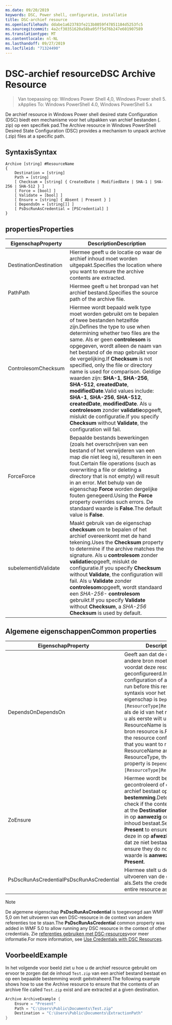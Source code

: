 ```yaml
---
ms.date: 09/20/2019
keywords: DSC, Power shell, configuratie, installatie
title: DSC-archief resource
ms.openlocfilehash: ddabe1a623783fe213b8059f47851184d5253fc5
ms.sourcegitcommit: 4a2cf30351620a58ba95ff5d76b247e601907589
ms.translationtype: MT
ms.contentlocale: nl-NL
ms.lasthandoff: 09/27/2019
ms.locfileid: "71324490"
---
```

# <a name="dsc-archive-resource"></a><span data-ttu-id="93c3d-103">DSC-archief resource</span><span class="sxs-lookup"><span data-stu-id="93c3d-103">DSC Archive Resource</span></span>

> <span data-ttu-id="93c3d-104">Van toepassing op: Windows Power Shell 4,0, Windows Power shell 5. x</span><span class="sxs-lookup"><span data-stu-id="93c3d-104">Applies To: Windows PowerShell 4.0, Windows PowerShell 5.x</span></span>

<span data-ttu-id="93c3d-105">De archief resource in Windows Power shell desired state Configuration (DSC) biedt een mechanisme voor het uitpakken van archief bestanden (. zip) op een specifiek pad.</span><span class="sxs-lookup"><span data-stu-id="93c3d-105">The Archive resource in Windows PowerShell Desired State Configuration (DSC) provides a mechanism to unpack archive (.zip) files at a specific path.</span></span>

## <a name="syntax"></a><span data-ttu-id="93c3d-106">Syntaxis</span><span class="sxs-lookup"><span data-stu-id="93c3d-106">Syntax</span></span>

```Syntax
Archive [string] #ResourceName
{
    Destination = [string]
    Path = [string]
    [ Checksum = [string] { CreatedDate | ModifiedDate | SHA-1 | SHA-256 | SHA-512 } ]
    [ Force = [bool] ]
    [ Validate = [bool] ]
    [ Ensure = [string] { Absent | Present } ]
    [ DependsOn = [string[]] ]
    [ PsDscRunAsCredential = [PSCredential] ]
}
```

## <a name="properties"></a><span data-ttu-id="93c3d-107">properties</span><span class="sxs-lookup"><span data-stu-id="93c3d-107">Properties</span></span>

|<span data-ttu-id="93c3d-108">Eigenschap</span><span class="sxs-lookup"><span data-stu-id="93c3d-108">Property</span></span> |<span data-ttu-id="93c3d-109">Description</span><span class="sxs-lookup"><span data-stu-id="93c3d-109">Description</span></span> |
|---|---|
|<span data-ttu-id="93c3d-110">Destination</span><span class="sxs-lookup"><span data-stu-id="93c3d-110">Destination</span></span> |<span data-ttu-id="93c3d-111">Hiermee geeft u de locatie op waar de archief inhoud moet worden uitgepakt.</span><span class="sxs-lookup"><span data-stu-id="93c3d-111">Specifies the location where you want to ensure the archive contents are extracted.</span></span> |
|<span data-ttu-id="93c3d-112">Path</span><span class="sxs-lookup"><span data-stu-id="93c3d-112">Path</span></span> |<span data-ttu-id="93c3d-113">Hiermee geeft u het bronpad van het archief bestand.</span><span class="sxs-lookup"><span data-stu-id="93c3d-113">Specifies the source path of the archive file.</span></span> |
|<span data-ttu-id="93c3d-114">Controlesom</span><span class="sxs-lookup"><span data-stu-id="93c3d-114">Checksum</span></span> |<span data-ttu-id="93c3d-115">Hiermee wordt bepaald welk type moet worden gebruikt om te bepalen of twee bestanden hetzelfde zijn.</span><span class="sxs-lookup"><span data-stu-id="93c3d-115">Defines the type to use when determining whether two files are the same.</span></span> <span data-ttu-id="93c3d-116">Als er geen **controlesom** is opgegeven, wordt alleen de naam van het bestand of de map gebruikt voor de vergelijking.</span><span class="sxs-lookup"><span data-stu-id="93c3d-116">If **Checksum** is not specified, only the file or directory name is used for comparison.</span></span> <span data-ttu-id="93c3d-117">Geldige waarden zijn: **SHA-1**, **SHA-256**, **SHA-512**, **createdDate**, **modifiedDate**.</span><span class="sxs-lookup"><span data-stu-id="93c3d-117">Valid values include: **SHA-1**, **SHA-256**, **SHA-512**, **createdDate**, **modifiedDate**.</span></span> <span data-ttu-id="93c3d-118">Als u **controlesom** zonder **validatie**opgeeft, mislukt de configuratie.</span><span class="sxs-lookup"><span data-stu-id="93c3d-118">If you specify **Checksum** without **Validate**, the configuration will fail.</span></span> |
|<span data-ttu-id="93c3d-119">Force</span><span class="sxs-lookup"><span data-stu-id="93c3d-119">Force</span></span> |<span data-ttu-id="93c3d-120">Bepaalde bestands bewerkingen (zoals het overschrijven van een bestand of het verwijderen van een map die niet leeg is), resulteren in een fout.</span><span class="sxs-lookup"><span data-stu-id="93c3d-120">Certain file operations (such as overwriting a file or deleting a directory that is not empty) will result in an error.</span></span> <span data-ttu-id="93c3d-121">Met behulp van de eigenschap **Force** worden dergelijke fouten genegeerd.</span><span class="sxs-lookup"><span data-stu-id="93c3d-121">Using the **Force** property overrides such errors.</span></span> <span data-ttu-id="93c3d-122">De standaard waarde is **False**.</span><span class="sxs-lookup"><span data-stu-id="93c3d-122">The default value is **False**.</span></span> |
|<span data-ttu-id="93c3d-123">subelementid</span><span class="sxs-lookup"><span data-stu-id="93c3d-123">Validate</span></span>| <span data-ttu-id="93c3d-124">Maakt gebruik van de eigenschap **checksum** om te bepalen of het archief overeenkomt met de hand tekening.</span><span class="sxs-lookup"><span data-stu-id="93c3d-124">Uses the **Checksum** property to determine if the archive matches the signature.</span></span> <span data-ttu-id="93c3d-125">Als u **controlesom** zonder **validatie**opgeeft, mislukt de configuratie.</span><span class="sxs-lookup"><span data-stu-id="93c3d-125">If you specify **Checksum** without **Validate**, the configuration will fail.</span></span> <span data-ttu-id="93c3d-126">Als u **Validate** zonder **controlesom**opgeeft, wordt standaard een _SHA-256-_ **controlesom** gebruikt.</span><span class="sxs-lookup"><span data-stu-id="93c3d-126">If you specify **Validate** without **Checksum**, a _SHA-256_ **Checksum** is used by default.</span></span> |

## <a name="common-properties"></a><span data-ttu-id="93c3d-127">Algemene eigenschappen</span><span class="sxs-lookup"><span data-stu-id="93c3d-127">Common properties</span></span>

|<span data-ttu-id="93c3d-128">Eigenschap</span><span class="sxs-lookup"><span data-stu-id="93c3d-128">Property</span></span> |<span data-ttu-id="93c3d-129">Description</span><span class="sxs-lookup"><span data-stu-id="93c3d-129">Description</span></span> |
|---|---|
|<span data-ttu-id="93c3d-130">DependsOn</span><span class="sxs-lookup"><span data-stu-id="93c3d-130">DependsOn</span></span> |<span data-ttu-id="93c3d-131">Geeft aan dat de configuratie van een andere bron moet worden uitgevoerd voordat deze resource wordt geconfigureerd.</span><span class="sxs-lookup"><span data-stu-id="93c3d-131">Indicates that the configuration of another resource must run before this resource is configured.</span></span> <span data-ttu-id="93c3d-132">De syntaxis voor het gebruik van deze eigenschap is `DependsOn = "[ResourceType]ResourceName"`bijvoorbeeld als de id van het resource-script blok dat u als eerste wilt uitvoeren, de naam ResourceName is en het type van de bron resource is.</span><span class="sxs-lookup"><span data-stu-id="93c3d-132">For example, if the ID of the resource configuration script block that you want to run first is ResourceName and its type is ResourceType, the syntax for using this property is `DependsOn = "[ResourceType]ResourceName"`.</span></span> |
|<span data-ttu-id="93c3d-133">Zo</span><span class="sxs-lookup"><span data-stu-id="93c3d-133">Ensure</span></span> |<span data-ttu-id="93c3d-134">Hiermee wordt bepaald of wordt gecontroleerd of de inhoud van het archief bestaat op de **bestemming**.</span><span class="sxs-lookup"><span data-stu-id="93c3d-134">Determines whether to check if the content of the archive exists at the **Destination**.</span></span> <span data-ttu-id="93c3d-135">Stel deze eigenschap in op **aanwezig** om te controleren of de inhoud bestaat.</span><span class="sxs-lookup"><span data-stu-id="93c3d-135">Set this property to **Present** to ensure the contents exist.</span></span> <span data-ttu-id="93c3d-136">Stel deze in op **afwezig** om ervoor te zorgen dat ze niet bestaan.</span><span class="sxs-lookup"><span data-stu-id="93c3d-136">Set it to **Absent** to ensure they do not exist.</span></span> <span data-ttu-id="93c3d-137">De standaard waarde is **aanwezig**.</span><span class="sxs-lookup"><span data-stu-id="93c3d-137">The default value is **Present**.</span></span> |
|<span data-ttu-id="93c3d-138">PsDscRunAsCredential</span><span class="sxs-lookup"><span data-stu-id="93c3d-138">PsDscRunAsCredential</span></span> |<span data-ttu-id="93c3d-139">Hiermee stelt u de referentie in voor het uitvoeren van de gehele resource als.</span><span class="sxs-lookup"><span data-stu-id="93c3d-139">Sets the credential for running the entire resource as.</span></span> |

> [!NOTE]
> <span data-ttu-id="93c3d-140">De algemene eigenschap **PsDscRunAsCredential** is toegevoegd aan WMF 5,0 om het uitvoeren van een DSC-resource in de context van andere referenties toe te staan.</span><span class="sxs-lookup"><span data-stu-id="93c3d-140">The **PsDscRunAsCredential** common property was added in WMF 5.0 to allow running any DSC resource in the context of other credentials.</span></span> <span data-ttu-id="93c3d-141">Zie [referenties gebruiken met DSC-resources](../../../configurations/runasuser.md)voor meer informatie.</span><span class="sxs-lookup"><span data-stu-id="93c3d-141">For more information, see [Use Credentials with DSC Resources](../../../configurations/runasuser.md).</span></span>

## <a name="example"></a><span data-ttu-id="93c3d-142">Voorbeeld</span><span class="sxs-lookup"><span data-stu-id="93c3d-142">Example</span></span>

<span data-ttu-id="93c3d-143">In het volgende voor beeld ziet u hoe u de archief resource gebruikt om ervoor te zorgen dat de inhoud `Test.zip` van een archief bestand bestaat en op een bepaalde bestemming wordt geëxtraheerd.</span><span class="sxs-lookup"><span data-stu-id="93c3d-143">The following example shows how to use the Archive resource to ensure that the contents of an archive file called `Test.zip` exist and are extracted at a given destination.</span></span>

```powershell
Archive ArchiveExample {
    Ensure = "Present"
    Path = "C:\Users\Public\Documents\Test.zip"
    Destination = "C:\Users\Public\Documents\ExtractionPath"
}
```